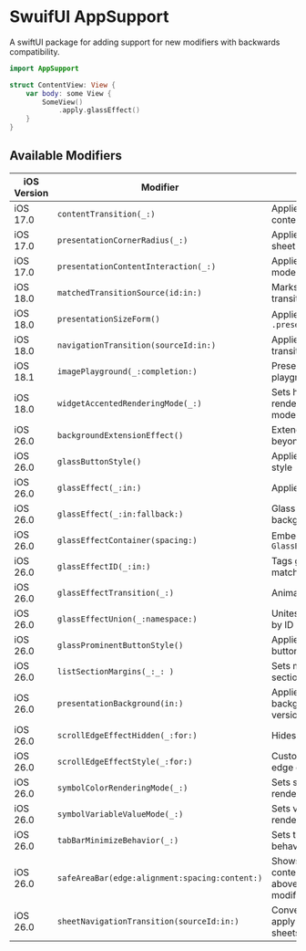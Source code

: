 # SwuifUI AppSupport

A swiftUI package for adding support for new modifiers with backwards compatibility.

```swift
import AppSupport

struct ContentView: View {
    var body: some View {
        SomeView()
            .apply.glassEffect()
    }
}
```
## Available Modifiers

| iOS Version | Modifier                                | Description                                      |
|-------------|-----------------------------------------|--------------------------------------------------|
| iOS 17.0    | `contentTransition(_:)`                 | Applies a basic or numeric content transition    |
| iOS 17.0    | `presentationCornerRadius(_:)`          | Applies corner radius to sheet detents           |
| iOS 17.0    | `presentationContentInteraction(_:)`    | Applies conten interaction mode to sheets        |
| iOS 18.0    | `matchedTransitionSource(id:in:)`       | Marks a view as a matched transition source      |
| iOS 18.0    | `presentationSizeForm()`                | Applies `.presentationSizing(.form)`             |
| iOS 18.0    | `navigationTransition(sourceId:in:)`    | Applies a zoom navigation transition             |
| iOS 18.1    | `imagePlayground(_:completion:)`        | Presents an image playground sheet               |
| iOS 18.0    | `widgetAccentedRenderingMode(_:)`       | Sets how an `Image` should render in widget accented mode |
| iOS 26.0    | `backgroundExtensionEffect()`           | Extends background beyond safe areas             |
| iOS 26.0    | `glassButtonStyle()`                    | Applies the glass button style                   |
| iOS 26.0    | `glassEffect(_:in:)`                    | Applies a glass effect                           |
| iOS 26.0    | `glassEffect(_:in:fallback:)`           | Glass effect with fallback background            |
| iOS 26.0    | `glassEffectContainer(spacing:)`        | Embed in a `GlassEffectContainer`                |
| iOS 26.0    | `glassEffectID(_:in:)`                  | Tags glass views for matched animations          |
| iOS 26.0    | `glassEffectTransition(_:)`             | Animates glass transitions                       |
| iOS 26.0    | `glassEffectUnion(_:namespace:)`         | Unites multiple glass effects by ID in a namespace |
| iOS 26.0    | `glassProminentButtonStyle()`           | Applies the glass prominent button style         |
| iOS 26.0    | `listSectionMargins(_:_: )`             | Sets margins for list sections                   |
| iOS 26.0    | `presentationBackground(in:)`           | Applies a fallback background on earlier versions|
| iOS 26.0    | `scrollEdgeEffectHidden(_:for:)`        | Hides scroll edge effects                        |
| iOS 26.0    | `scrollEdgeEffectStyle(_:for:)`         | Customizes scroll view edge effects              |
| iOS 26.0    | `symbolColorRenderingMode(_:)`          | Sets symbol image rendering mode                 |
| iOS 26.0    | `symbolVariableValueMode(_:)`           | Sets variable value rendering mode               |
| iOS 26.0    | `tabBarMinimizeBehavior(_:)`            | Sets the tab bar minimize behavior               |
| iOS 26.0    | `safeAreaBar(edge:alignment:spacing:content:)` | Shows the specified content as a custom bar above or below the modified view |
| iOS 26.0    | `sheetNavigationTransition(sourceId:in:)`| Convenience method to apply zoom transion to sheets|
